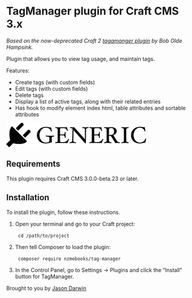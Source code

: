 # TagManager plugin for Craft CMS 3.x

*Based on the now-deprecated Craft 2 [tagamanger plugin](https://github.com/boboldehampsink/tagmanager) by Bob Olde Hampsink.*

Plugin that allows you to view tag usage, and maintain tags.

Features:
 - Create tags (with custom fields)
 - Edit tags (with custom fields)
 - Delete tags
 - Display a list of active tags, along with their related entries
 - Has hook to modify element index html, table attributes and sortable attributes

![Screenshot](resources/img/plugin-logo.png)

## Requirements

This plugin requires Craft CMS 3.0.0-beta.23 or later.

## Installation

To install the plugin, follow these instructions.

1. Open your terminal and go to your Craft project:

        cd /path/to/project

2. Then tell Composer to load the plugin:

        composer require nzmebooks/tag-manager

3. In the Control Panel, go to Settings → Plugins and click the “Install” button for TagManager.

Brought to you by [Jason Darwin](https://github.com/nzmebooks)
